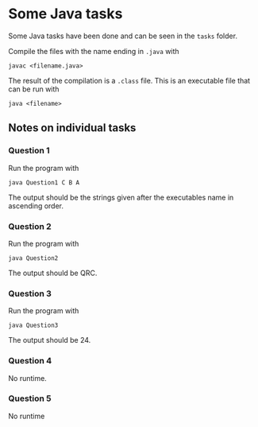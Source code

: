 # Some Java tasks

Some Java tasks have been done and can be seen in the `tasks` folder.

Compile the files with the name ending in `.java` with

    javac <filename.java>

The result of the compilation is a `.class` file. This is an executable file that can be run with

    java <filename>


## Notes on individual tasks

### Question 1

Run the program with

    java Question1 C B A

The output should be the strings given after the executables name in ascending order.


### Question 2

Run the program with

    java Question2

The output should be QRC.

### Question 3

Run the program with

    java Question3

The output should be 24.

### Question 4

No runtime.

### Question 5

No runtime
